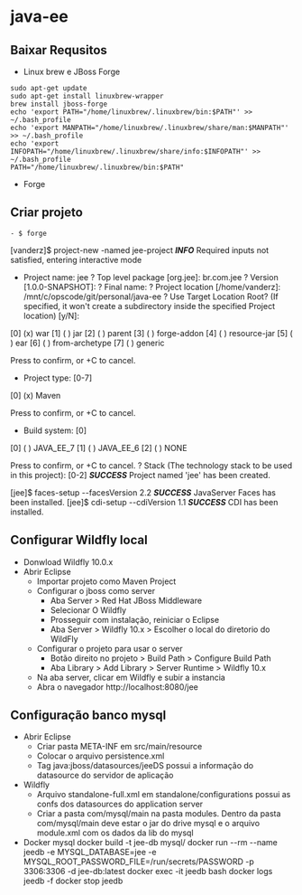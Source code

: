 # java-ee

## Baixar Requsitos

- Linux brew e JBoss Forge
```
sudo apt-get update
sudo apt-get install linuxbrew-wrapper
brew install jboss-forge
echo 'export PATH="/home/linuxbrew/.linuxbrew/bin:$PATH"' >> ~/.bash_profile
echo 'export MANPATH="/home/linuxbrew/.linuxbrew/share/man:$MANPATH"' >> ~/.bash_profile
echo 'export INFOPATH="/home/linuxbrew/.linuxbrew/share/info:$INFOPATH"' >> ~/.bash_profile
PATH="/home/linuxbrew/.linuxbrew/bin:$PATH"
```
- Forge

## Criar projeto
    - $ forge

[vanderz]$ project-new -named jee-project
***INFO*** Required inputs not satisfied, entering interactive mode
* Project name:  jee
? Top level package [org.jee]:  br.com.jee
? Version [1.0.0-SNAPSHOT]:
? Final name:
? Project location [/home/vanderz]:  /mnt/c/opscode/git/personal/java-ee
? Use Target Location Root? (If specified, it won't create a subdirectory inside the specified Project location) [y/N]:

[0] (x) war
[1] ( ) jar
[2] ( ) parent
[3] ( ) forge-addon
[4] ( ) resource-jar
[5] ( ) ear
[6] ( ) from-archetype
[7] ( ) generic

Press <ENTER> to confirm, or <CTRL>+C to cancel.
* Project type: [0-7]

[0] (x) Maven

Press <ENTER> to confirm, or <CTRL>+C to cancel.
* Build system: [0]

[0] ( ) JAVA_EE_7
[1] ( ) JAVA_EE_6
[2] ( ) NONE

Press <ENTER> to confirm, or <CTRL>+C to cancel.
? Stack (The technology stack to be used in this project): [0-2]
***SUCCESS*** Project named 'jee' has been created.

[jee]$ faces-setup --facesVersion 2.2
***SUCCESS*** JavaServer Faces has been installed.
[jee]$ cdi-setup --cdiVersion 1.1
***SUCCESS*** CDI has been installed.

## Configurar Wildfly local
- Donwload Wildfly 10.0.x
- Abrir Eclipse
    - Importar projeto como Maven Project
    - Configurar o jboss como server
        - Aba Server > Red Hat JBoss Middleware
        - Selecionar O Wildfly
        - Prosseguir com instalação, reiniciar o Eclipse
        - Aba Server > Wildfly 10.x > Escolher o local do diretorio do WildFly
    - Configurar o projeto para usar o server
        - Botão direito no projeto > Build Path > Configure Build Path
        - Aba Library > Add Library > Server Runtime > Wildfly 10.x
    - Na aba server, clicar em Wildfly e subir a instancia
    - Abra o navegador http://localhost:8080/jee

## Configuração banco mysql
- Abrir Eclipse
    - Criar pasta META-INF em src/main/resource
    - Colocar o arquivo persistence.xml
    - Tag <jta-data-source>java:jboss/datasources/jeeDS</jta-data-source> possui a informação do datasource do servidor de aplicação
- Wildfly
    - Arquivo standalone-full.xml em standalone/configurations possui as confs dos datasources do application server
    - Criar a pasta com/mysql/main na pasta modules. Dentro da pasta com/mysql/main deve estar o jar do drive mysql e o arquivo module.xml com os dados da lib do mysql
- Docker mysql
    docker build -t jee-db mysql/
    docker run --rm --name jeedb -e MYSQL_DATABASE=jee -e MYSQL_ROOT_PASSWORD_FILE=/run/secrets/PASSWORD -p 3306:3306 -d jee-db:latest
    docker exec -it jeedb bash
    docker logs jeedb -f
    docker stop jeedb
